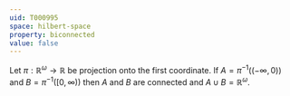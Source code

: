 ```yaml
---
uid: T000995
space: hilbert-space
property: biconnected
value: false
---
```

Let $\pi:\mathbb{R}^\omega \rightarrow \mathbb{R}$ be projection onto the first coordinate. If $A = \pi^{-1}((-\infty,0))$ and $B = \pi^{-1}([0,\infty))$ then $A$ and $B$ are connected and $A \cup B = \mathbb{R}^\omega$.

